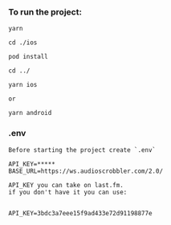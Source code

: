 ### To run the project:

```
yarn

cd ./ios

pod install

cd ../

yarn ios

or

yarn android
```

### .env

```
Before starting the project create `.env`

API_KEY=*****
BASE_URL=https://ws.audioscrobbler.com/2.0/

API_KEY you can take on last.fm.
if you don't have it you can use:


API_KEY=3bdc3a7eee15f9ad433e72d91198877e

```
